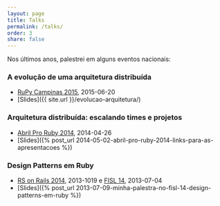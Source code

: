 ```yaml
---
layout: page
title: Talks
permalink: /talks/
order: 3
share: false
---
```


Nos últimos anos, palestrei em alguns eventos nacionais:

### A evolução de uma arquitetura distribuída

- [RuPy Campinas 2015](http://campinas.rupy.com.br/), 2015-06-20
- [Slides]({{ site.url }}/evolucao-arquitetura/)


### Arquitetura distribuída: escalando times e projetos

- [Abril Pro Ruby 2014](http://tropicalrb.com/2014/pt/), 2014-04-26
- [Slides]({% post_url 2014-05-02-abril-pro-ruby-2014-links-para-as-apresentacoes %})


### Design Patterns em Ruby

- [RS on Rails 2014](http://lanyrd.com/2013/rsonrails/), 2013-1019 e [FISL 14](http://softwarelivre.org/fisl14), 2013-07-04
- [Slides]({% post_url 2013-07-09-minha-palestra-no-fisl-14-design-patterns-em-ruby %})
